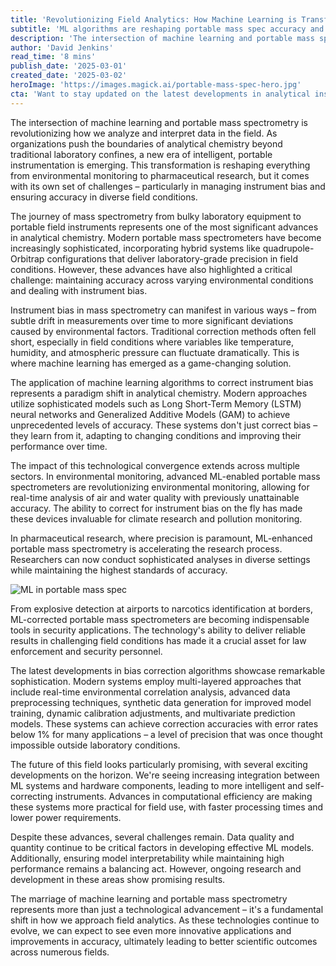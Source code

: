 ```yaml
---
title: 'Revolutionizing Field Analytics: How Machine Learning is Transforming Portable Mass Spectrometry'
subtitle: 'ML algorithms are reshaping portable mass spec accuracy and reliability'
description: 'The intersection of machine learning and portable mass spectrometry is revolutionizing how we analyze and interpret data in the field, reshaping sectors from environmental monitoring to pharmaceutical research.'
author: 'David Jenkins'
read_time: '8 mins'
publish_date: '2025-03-01'
created_date: '2025-03-02'
heroImage: 'https://images.magick.ai/portable-mass-spec-hero.jpg'
cta: 'Want to stay updated on the latest developments in analytical instrumentation and machine learning? Follow us on LinkedIn for regular insights into how technology is transforming scientific research and field analytics.'
---
```


The intersection of machine learning and portable mass spectrometry is revolutionizing how we analyze and interpret data in the field. As organizations push the boundaries of analytical chemistry beyond traditional laboratory confines, a new era of intelligent, portable instrumentation is emerging. This transformation is reshaping everything from environmental monitoring to pharmaceutical research, but it comes with its own set of challenges – particularly in managing instrument bias and ensuring accuracy in diverse field conditions.

The journey of mass spectrometry from bulky laboratory equipment to portable field instruments represents one of the most significant advances in analytical chemistry. Modern portable mass spectrometers have become increasingly sophisticated, incorporating hybrid systems like quadrupole-Orbitrap configurations that deliver laboratory-grade precision in field conditions. However, these advances have also highlighted a critical challenge: maintaining accuracy across varying environmental conditions and dealing with instrument bias.

Instrument bias in mass spectrometry can manifest in various ways – from subtle drift in measurements over time to more significant deviations caused by environmental factors. Traditional correction methods often fell short, especially in field conditions where variables like temperature, humidity, and atmospheric pressure can fluctuate dramatically. This is where machine learning has emerged as a game-changing solution.

The application of machine learning algorithms to correct instrument bias represents a paradigm shift in analytical chemistry. Modern approaches utilize sophisticated models such as Long Short-Term Memory (LSTM) neural networks and Generalized Additive Models (GAM) to achieve unprecedented levels of accuracy. These systems don't just correct bias – they learn from it, adapting to changing conditions and improving their performance over time.

The impact of this technological convergence extends across multiple sectors. In environmental monitoring, advanced ML-enabled portable mass spectrometers are revolutionizing environmental monitoring, allowing for real-time analysis of air and water quality with previously unattainable accuracy. The ability to correct for instrument bias on the fly has made these devices invaluable for climate research and pollution monitoring.

In pharmaceutical research, where precision is paramount, ML-enhanced portable mass spectrometry is accelerating the research process. Researchers can now conduct sophisticated analyses in diverse settings while maintaining the highest standards of accuracy.

![ML in portable mass spec](https://images.magick.ai/portable-mass-spec-inline.jpg)

From explosive detection at airports to narcotics identification at borders, ML-corrected portable mass spectrometers are becoming indispensable tools in security applications. The technology's ability to deliver reliable results in challenging field conditions has made it a crucial asset for law enforcement and security personnel.

The latest developments in bias correction algorithms showcase remarkable sophistication. Modern systems employ multi-layered approaches that include real-time environmental correlation analysis, advanced data preprocessing techniques, synthetic data generation for improved model training, dynamic calibration adjustments, and multivariate prediction models. These systems can achieve correction accuracies with error rates below 1% for many applications – a level of precision that was once thought impossible outside laboratory conditions.

The future of this field looks particularly promising, with several exciting developments on the horizon. We're seeing increasing integration between ML systems and hardware components, leading to more intelligent and self-correcting instruments. Advances in computational efficiency are making these systems more practical for field use, with faster processing times and lower power requirements.

Despite these advances, several challenges remain. Data quality and quantity continue to be critical factors in developing effective ML models. Additionally, ensuring model interpretability while maintaining high performance remains a balancing act. However, ongoing research and development in these areas show promising results.

The marriage of machine learning and portable mass spectrometry represents more than just a technological advancement – it's a fundamental shift in how we approach field analytics. As these technologies continue to evolve, we can expect to see even more innovative applications and improvements in accuracy, ultimately leading to better scientific outcomes across numerous fields.